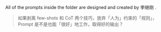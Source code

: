 All of the prompts inside the folder are designed and created by 李继刚 . 
> 如果剥离 few-shots 和 CoT 两个技巧，放弃「人为」约束的「规则」，Prompt 是不是也能「很好」地工作，取得好的输出？
